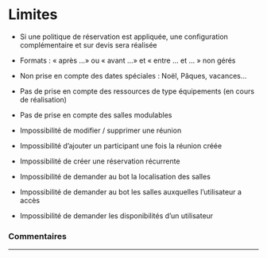 # Limites

* Si une politique de réservation est appliquée, une configuration complémentaire et sur devis sera réalisée

* Formats : « après …» ou « avant …» et « entre … et … » non gérés

* Non prise en compte des dates spéciales : Noël, Pâques, vacances…

* Pas de prise en compte des ressources de type équipements (en cours de réalisation)

* Pas de prise en compte des salles modulables

* Impossibilité de modifier / supprimer une réunion

* Impossibilité d’ajouter un participant une fois la réunion créée

* Impossibilité de créer une réservation récurrente

* Impossibilité de demander au bot la localisation des salles

* Impossibilité de demander au bot les salles auxquelles l’utilisateur a accès

* Impossibilité de demander les disponibilités d’un utilisateur


### Commentaires
---

<Commentaire />
